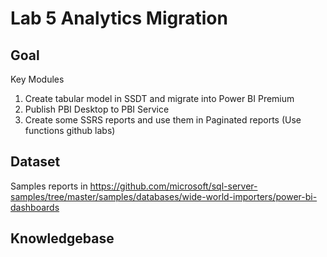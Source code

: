 # 	Lab 5 Analytics Migration

## Goal
Key Modules
1. Create tabular model in SSDT and migrate into Power BI Premium
2. Publish PBI Desktop to PBI Service
3. Create some SSRS reports and use them in Paginated reports (Use functions github labs)

## Dataset
Samples reports in https://github.com/microsoft/sql-server-samples/tree/master/samples/databases/wide-world-importers/power-bi-dashboards


## Knowledgebase

